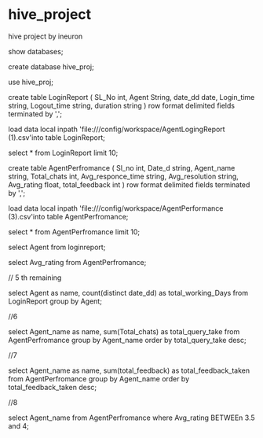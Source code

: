 # hive_project
hive project by ineuron


show databases;

create database hive_proj;

use hive_proj;


create table LoginReport
(
SL_No int,
Agent String,
date_dd date,
Login_time string,
Logout_time string,
duration string
)
row format delimited
fields terminated by ',';


 load data local inpath 'file:///config/workspace/AgentLogingReport (1).csv'into table LoginReport;


 select * from LoginReport limit 10;


create table AgentPerfromance
(
Sl_no int,
Date_d string,
Agent_name string,
Total_chats int,
Avg_responce_time string,
Avg_resolution string,
Avg_rating float,
total_feedback int
)
row format delimited
fields terminated by ',';


load data local inpath 'file:///config/workspace/AgentPerformance (3).csv'into table AgentPerfromance;


 select * from AgentPerfromance limit 10;


select Agent from loginreport;

select Avg_rating from AgentPerfromance;


// 5 th remaining

select Agent as name, count(distinct date_dd) as total_working_Days from LoginReport group by Agent;

//6

 select Agent_name as name, sum(Total_chats) as total_query_take from AgentPerfromance group by Agent_name order by total_query_take desc;

//7

select Agent_name as name, sum(total_feedback) as total_feedback_taken from AgentPerfromance group by Agent_name order by total_feedback_taken desc;

//8

select Agent_name from AgentPerfromance where Avg_rating BETWEEn 3.5 and 4;


